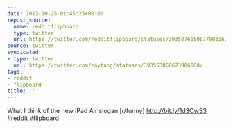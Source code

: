 ```yaml
---
date: 2013-10-25 01:45:25+00:00
repost_source:
  name: redditflipboard
  type: twitter
  url: https://twitter.com/redditflipboard/statuses/393507665067790336/
source: twitter
syndicated:
- type: twitter
  url: https://twitter.com/roytang/statuses/393553856673906688/
tags:
- reddit
- flipboard
title: ''
---
```


What I think of the new iPad Air slogan [r/funny] http://bit.ly/1d3OwS3 #reddit #flipboard
